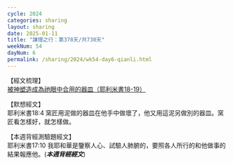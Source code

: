 ```yaml
---
cycle: 2024
categories: sharing
layout: sharing
date: 2025-01-11
title: "謙理之行：第378天/共730天"
weekNum: 54
dayNum: 6
permalink: /sharing/2024/wk54-day6-qianli.html
---
```


【經文梳理】  
<a href="https://youtu.be/hXt6MHqNLLE" target="_blank">被神塑造成為祂眼中合用的器皿（耶利米書18-19）</a>

【默想經文】  
耶利米書18:4 窯匠用泥做的器皿在他手中做壞了，他又用這泥另做別的器皿。窯匠看怎樣好，就怎樣做。

【本週背經測驗題經文】  
耶利米書17:10 我耶和華是鑒察人心、試驗人肺腑的，要照各人所行的和他做事的結果報應他。(_**本週背經經文**_)
